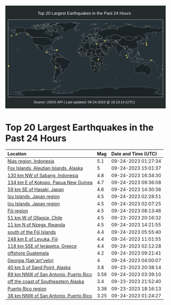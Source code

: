![Map](./map.png)

# Top 20 Largest Earthquakes in the Past 24 Hours

| Location | Mag | Date and Time (UTC) |
|:---|:---|:---|
| [Nias region, Indonesia](https://earthquake.usgs.gov/earthquakes/eventpage/us7000kxr1) | 5.1 | 09-24-2023 01:27:34 |
| [Fox Islands, Aleutian Islands, Alaska](https://earthquake.usgs.gov/earthquakes/eventpage/us7000kxtv) | 5 | 09-24-2023 15:01:37 |
| [130 km NW of Sabang, Indonesia](https://earthquake.usgs.gov/earthquakes/eventpage/us7000kxu9) | 4.8 | 09-24-2023 16:34:30 |
| [134 km E of Kokopo, Papua New Guinea](https://earthquake.usgs.gov/earthquakes/eventpage/us7000kxt2) | 4.7 | 09-24-2023 09:36:08 |
| [59 km SE of Hasaki, Japan](https://earthquake.usgs.gov/earthquakes/eventpage/us7000kxtt) | 4.6 | 09-24-2023 14:30:36 |
| [Izu Islands, Japan region](https://earthquake.usgs.gov/earthquakes/eventpage/us7000kxrb) | 4.5 | 09-24-2023 02:28:51 |
| [Izu Islands, Japan region](https://earthquake.usgs.gov/earthquakes/eventpage/us7000kxr5) | 4.5 | 09-24-2023 02:07:25 |
| [Fiji region](https://earthquake.usgs.gov/earthquakes/eventpage/us7000kxsk) | 4.5 | 09-24-2023 08:13:46 |
| [51 km W of Ollagüe, Chile](https://earthquake.usgs.gov/earthquakes/eventpage/us7000kxpq) | 4.5 | 09-23-2023 20:16:32 |
| [11 km N of Nzega, Rwanda](https://earthquake.usgs.gov/earthquakes/eventpage/us7000kxts) | 4.5 | 09-24-2023 14:21:55 |
| [south of the Fiji Islands](https://earthquake.usgs.gov/earthquakes/eventpage/us7000kxry) | 4.4 | 09-24-2023 05:55:40 |
| [248 km E of Levuka, Fiji](https://earthquake.usgs.gov/earthquakes/eventpage/us7000kxtc) | 4.4 | 09-24-2023 11:01:55 |
| [118 km SSE of Ierápetra, Greece](https://earthquake.usgs.gov/earthquakes/eventpage/us7000kxr4) | 4.4 | 09-24-2023 02:12:28 |
| [offshore Guatemala](https://earthquake.usgs.gov/earthquakes/eventpage/us7000kxt1) | 4.2 | 09-24-2023 09:21:41 |
| [Georgia (Sak'art'velo)](https://earthquake.usgs.gov/earthquakes/eventpage/us7000kxrj) | 4 | 09-24-2023 04:00:07 |
| [40 km S of Sand Point, Alaska](https://earthquake.usgs.gov/earthquakes/eventpage/us7000kxpw) | 3.8 | 09-23-2023 20:38:14 |
| [89 km NNW of San Antonio, Puerto Rico](https://earthquake.usgs.gov/earthquakes/eventpage/pr2023267000) | 3.56 | 09-24-2023 03:39:10 |
| [off the coast of Southeastern Alaska](https://earthquake.usgs.gov/earthquakes/eventpage/ak023c89rne3) | 3.4 | 09-23-2023 21:52:40 |
| [Puerto Rico region](https://earthquake.usgs.gov/earthquakes/eventpage/pr71425613) | 3.38 | 09-23-2023 18:16:13 |
| [38 km NNW of San Antonio, Puerto Rico](https://earthquake.usgs.gov/earthquakes/eventpage/pr71425638) | 3.25 | 09-24-2023 01:24:27 |
